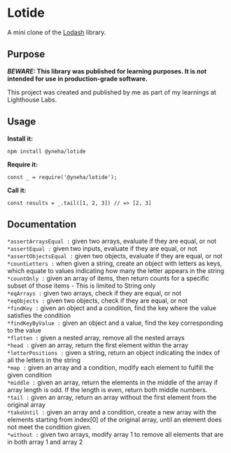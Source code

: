 # Lotide

A mini clone of the [Lodash](https://lodash.com) library.

## Purpose

**_BEWARE:_ This library was published for learning purposes. It is _not_ intended for use in production-grade software.**

This project was created and published by me as part of my learnings at Lighthouse Labs. 

## Usage

**Install it:**

`npm install @yneha/lotide`

**Require it:**

`const _ = require('@yneha/lotide');`

**Call it:**

`const results = _.tail([1, 2, 3]) // => [2, 3]`

## Documentation

`*assertArraysEqual :` given two arrays, evaluate if they are equal, or not\
`*assertEqual :` given two inputs, evaluate if they are equal, or not\
`*assertObjectsEqual :` given two objects, evaluate if they are equal, or not\
`*countLetters :` when given a string, create an object with letters as keys, which equate to values indicating how many the letter appears in the string\
`*countOnly :` given an array of items, then return counts for a specific subset of those items - This is limited to String only\
`*eqArrays :` given two arrays, check if they are equal, or not\
`*eqObjects :` given two objects, check if they are equal, or not\
`*findKey :` given an object and a condition, find the key where the value satisfies the condition\
`*findKeyByValue :` given an object and a value, find the key corresponding to the value\
`*flatten :` given a nested array, remove all the nested arrays\
`*head :` given an array, return the first element within the array\
`*letterPositions :` given a string, return an object indicating the index of all the letters in the string\
`*map :` given an array and a condition, modify each element to fulfill the given condition\
`*middle :` given an array, return the elements in the middle of the array if array length is odd. If the length is even, return both middle numbers.\
`*tail :` given an array, return an array without the first element from the original array\
`*takeUntil :` given an array and a condition, create a new array with the elements starting from index[0] of the original array, until an element does not meet the condition given.\
`*without :` given two arrays, modify array 1 to remove all elements that are in both array 1 and array 2
